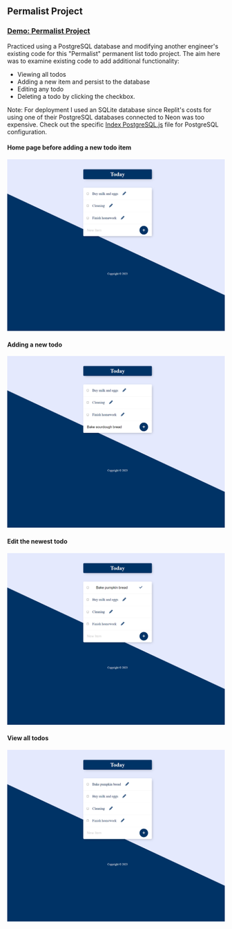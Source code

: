 ## Permalist Project

### [Demo: Permalist Project](https://permalist-project-gdbecker.replit.app/)

Practiced using a PostgreSQL database and modifying another engineer's existing code for this "Permalist" permanent list todo project. The aim here was to examine existing code to add additional functionality:

- Viewing all todos
- Adding a new item and persist to the database
- Editing any todo
- Deleting a todo by clicking the checkbox.

Note: For deployment I used an SQLite database since Replit's costs for using one of their PostgreSQL databases connected to Neon was too expensive. Check out the specific [Index PostgreSQL.js](./index%20postgresql.js) file for PostgreSQL configuration.

#### Home page before adding a new todo item

!["BeforeNewItem"](./01-BeforeNewItem.png)

#### Adding a new todo

!["AddNewItem"](./02-AddNewItem.png)

#### Edit the newest todo

!["EditNewItem"](./03-EditNewItem.png)

#### View all todos

!["ViewAll"](./04-ViewAll.png)
